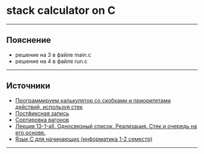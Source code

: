 # stack calculator on C

---

## Пояснение

- решение на 3 в файле main.c
- решение на 4 в файле run.c

---
## Источники

- [Программируем калькулятор со скобками и приоритетами действий, используя стек](https://youtu.be/Vk-tGND2bfc)
- [Постфиксная запись](https://edu.sirius.online/#/course/1202/11372/task_7800)
- [Сортировка вагонов](https://edu.sirius.online/#/course/1202/11372/task_19937)
- [Лекция 13-1-all. Односвязный список. Реализация. Стек и очередь на его основе.](https://youtu.be/AeOCWekAOyo)
- [Язык С для начинающих (информатика 1-2 семестр)](https://www.youtube.com/playlist?list=PL55ElYIEKI0ADQO0opspdFNJGtPJ82UI_)

--- 
